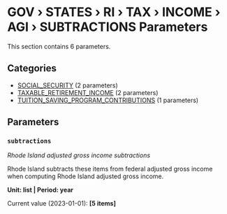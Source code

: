 # GOV › STATES › RI › TAX › INCOME › AGI › SUBTRACTIONS Parameters

This section contains 6 parameters.

## Categories

- [SOCIAL_SECURITY](social_security/index.md) (2 parameters)
- [TAXABLE_RETIREMENT_INCOME](taxable_retirement_income/index.md) (2 parameters)
- [TUITION_SAVING_PROGRAM_CONTRIBUTIONS](tuition_saving_program_contributions/index.md) (1 parameters)

## Parameters

### `subtractions`
*Rhode Island adjusted gross income subtractions*

Rhode Island subtracts these items from federal adjusted gross income when computing Rhode Island adjusted gross income.

**Unit: list | Period: year**

Current value (2023-01-01): **[5 items]**

